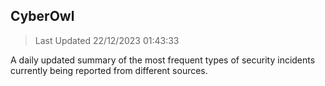 ## CyberOwl 
> Last Updated 22/12/2023 01:43:33 


A daily updated summary of the most frequent types of security incidents currently being reported from different sources.

